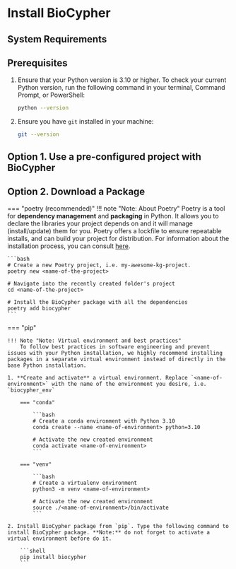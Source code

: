 # Install BioCypher

## System Requirements
[//]: # (TODO yaxi: Complete this section, add a table with Operative Systems tested, Python versions)


## Prerequisites
1. Ensure that your Python version is 3.10 or higher. To check your current Python version, run the following command in your terminal, Command Prompt, or PowerShell:
   ```bash
   python --version
   ```
2. Ensure you have `git` installed in your machine:
   ```bash
   git --version
   ```   

## Option 1. Use a pre-configured project with BioCypher

[//]: # (TODO yaxi: add a summary of the instructions given here https://github.com/biocypher/project-template)

## Option 2. Download a Package

=== "poetry (recommended)"
    !!! note "Note: About Poetry"
        Poetry is a tool for **dependency management** and **packaging** in Python. It allows you to declare the libraries your project depends on and it will manage (install/update) them for you. Poetry offers a lockfile to ensure repeatable installs, and can build your project for distribution. For information about the installation process, you can consult [here](https://python-poetry.org/docs/#installation).

    ```bash
    # Create a new Poetry project, i.e. my-awesome-kg-project.
    poetry new <name-of-the-project>

    # Navigate into the recently created folder's project
    cd <name-of-the-project>
    
    # Install the BioCypher package with all the dependencies
    poetry add biocypher
    ```

=== "pip"

    !!! Note "Note: Virtual environment and best practices"
        To follow best practices in software engineering and prevent issues with your Python installation, we highly recommend installing packages in a separate virtual environment instead of directly in the base Python installation.

    1. **Create and activate** a virtual environment. Replace `<name-of-environment>` with the name of the environment you desire, i.e. `biocypher_env`    
        
        === "conda"

            ```bash
            # Create a conda environment with Python 3.10
            conda create --name <name-of-environment> python=3.10

            # Activate the new created environment
            conda activate <name-of-environment>
            ```
        
        === "venv"

            ```bash
            # Create a virtualenv environment
            python3 -m venv <name-of-environment>

            # Activate the new created environment
            source ./<name-of-environment>/bin/activate
            ```
     
    2. Install BioCypher package from `pip`. Type the following command to install BioCypher package. **Note:** do not forget to activate a virtual environment before do it.
   
        ```shell
        pip install biocypher        
        ```




